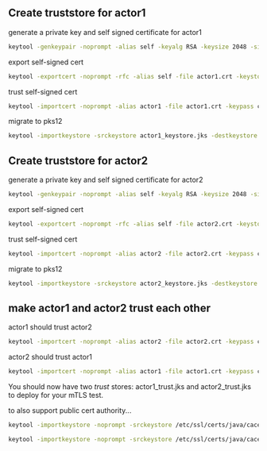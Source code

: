 Create truststore for actor1
-----------------

generate a private key and self signed certificate for actor1

```bash
keytool -genkeypair -noprompt -alias self -keyalg RSA -keysize 2048 -sigalg SHA256withRSA -dname "CN=actor1" -validity 365 -keypass changeit -keystore actor1_keystore.jks -storepass changeit -storetype JKS
```

export self-signed cert

```bash
keytool -exportcert -noprompt -rfc -alias self -file actor1.crt -keystore actor1_keystore.jks -storepass changeit -storetype JKS
```

trust self-signed cert

```bash
keytool -importcert -noprompt -alias actor1 -file actor1.crt -keypass changeit -keystore actor1_keystore.jks -storepass changeit -storetype JKS
```

migrate to pks12

```bash
keytool -importkeystore -srckeystore actor1_keystore.jks -destkeystore actor1_keystore.jks -deststoretype pkcs12
```

Create truststore for actor2
-----------------

generate a private key and self signed certificate for actor2

```bash
keytool -genkeypair -noprompt -alias self -keyalg RSA -keysize 2048 -sigalg SHA256withRSA -dname "CN=actor2" -validity 365 -keypass changeit -keystore actor2_keystore.jks -storepass changeit -storetype JKS
```

export self-signed cert

```bash
keytool -exportcert -noprompt -rfc -alias self -file actor2.crt -keystore actor2_keystore.jks -storepass changeit -storetype JKS
```

trust self-signed cert

```bash
keytool -importcert -noprompt -alias actor2 -file actor2.crt -keypass changeit -keystore actor2_keystore.jks -storepass changeit -storetype JKS

```

migrate to pks12

```bash
keytool -importkeystore -srckeystore actor2_keystore.jks -destkeystore actor2_keystore.jks -deststoretype pkcs12
```

make actor1 and actor2 trust each other
------------------

actor1 should trust actor2

```bash
keytool -importcert -noprompt -alias actor2 -file actor2.crt -keypass changeit -keystore actor1_keystore.jks -storepass changeit -storetype JKS
```

actor2 should trust actor1

```bash
keytool -importcert -noprompt -alias actor1 -file actor1.crt -keypass changeit -keystore actor2_keystore.jks -storepass changeit -storetype JKS
```

You should now have two *trust* stores: actor1_trust.jks and actor2_trust.jks to deploy for your mTLS test.


to also support public cert authority...

```bash
keytool -importkeystore -noprompt -srckeystore /etc/ssl/certs/java/cacerts -destkeystore actor1_trust.jks -deststoretype JKS -srcstorepass changeit -deststorepass changeit

keytool -importkeystore -noprompt -srckeystore /etc/ssl/certs/java/cacerts -destkeystore actor2_trust.jks -deststoretype JKS -srcstorepass changeit -deststorepass changeit
```
